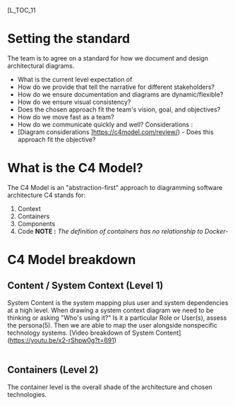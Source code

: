 [L_TOC_11
# Setting the standard
The team is to agree on a standard for how we document and design architectural diagrams.
- What is the current level expectation of
- How do we provide
that tell the narrative for different stakeholders?
- How do we ensure documentation and diagrams are dynamic/flexible?
- How do we ensure visual consistency?
- Does the chosen approach fit the team's vision, goal, and objectives?
- How do we move fast as a team?
- How do we communicate quickly and well?
Considerations :
- [Diagram considerations ]https://c4model.com/review/) - Does this approach fit the objective?
# What is the C4 Model?
The C4 Model is an "abstraction-first" approach to diagramming software architecture
C4 stands for:
1. Context
2. Containers
3. Components
4. Code
**NOTE :**
_The definition of containers has no relationship to Docker-_
# C4 Model breakdown
## Content / System Context (Level 1)
System Content is the system mapping plus user and system dependencies at a high level.
When drawing a system context diagram we need to be thinking or asking "Who's using it?" Is it a particular Role or User(s), assess the persona(5). Then we are able to map the user alongside nonspecific technology systems.
[Video breakdown of System Content] (https://youtu.be/x2-rShpw0g?t=691)
<br></br>
## Containers (Level 2)
The container level is the overall shade of the architecture and chosen technologies.